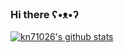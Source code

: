 ### Hi there ʕ•ᴥ•ʔ
[![kn71026's github stats](https://github-readme-stats.vercel.app/api?username=kn71026&count_private=true&&show_icons=true&theme=prussian)](https://github.com/anuraghazra/github-readme-stats)
<!--
**kn71026/kn71026** is a ✨ _special_ ✨ repository because its `README.md` (this file) appears on your GitHub profile.

Here are some ideas to get you started:

- 🔭 I’m currently working on ...
- 🌱 I’m currently learning ...
- 👯 I’m looking to collaborate on ...
- 🤔 I’m looking for help with ...
- 💬 Ask me about ...
- 📫 How to reach me: ...
- 😄 Pronouns: ...
- ⚡ Fun fact: ...
-->
